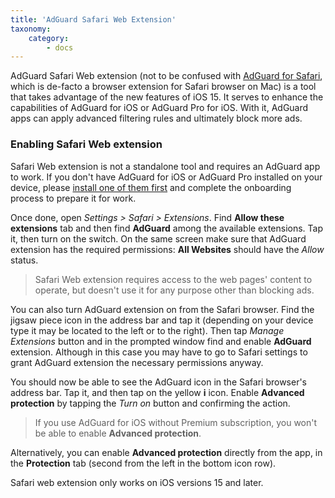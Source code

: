 ```yaml
---
title: 'AdGuard Safari Web Extension'
taxonomy:
    category:
        - docs
---
```


AdGuard Safari Web extension (not to be confused with [AdGuard for Safari](https://kb.adguard.com/en/safari), which is de-facto a browser extension for Safari browser on Mac) is a tool that takes advantage of the new features of iOS 15. It serves to enhance the capabilities of AdGuard for iOS or AdGuard Pro for iOS. With it, AdGuard apps can apply advanced filtering rules and ultimately block more ads.

<a name="install"></a>

### Enabling Safari Web extension

Safari Web extension is not a standalone tool and requires an AdGuard app to work. If you don't have AdGuard for iOS or AdGuard Pro installed on your device, please [install one of them first](https://kb.adguard.com/en/ios/installation) and complete the onboarding process to prepare it for work.

Once done, open *Settings > Safari > Extensions*. Find **Allow these extensions** tab and then find **AdGuard** among the available extensions. Tap it, then turn on the switch. On the same screen make sure that AdGuard extension has the required permissions: **All Websites** should have the *Allow* status. 

>Safari Web extension requires access to the web pages' content to operate, but doesn't use it for any purpose other than blocking ads.

You can also turn AdGuard extension on from the Safari browser. Find the jigsaw piece icon in the address bar and tap it (depending on your device type it may be located to the left or to the right). Then tap *Manage Extensions* button and in the prompted window find and enable **AdGuard** extension. Although in this case you may have to go to Safari settings to grant AdGuard extension the necessary permissions anyway.

You should now be able to see the AdGuard icon in the Safari browser's address bar. Tap it, and then tap on the yellow **i** icon. Enable **Advanced protection** by tapping the *Turn on* button and confirming the action.

>If you use AdGuard for iOS without Premium subscription, you won't be able to enable **Advanced protection**. 

Alternatively, you can enable **Advanced protection** directly from the app, in the **Protection** tab (second from the left in the bottom icon row). 

Safari web extension only works on iOS versions 15 and later.